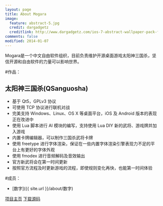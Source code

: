 ```yaml
---
layout: page
title: About Mogara
image:
  feature: abstract-5.jpg
  credit: dargadgetz
  creditlink: http://www.dargadgetz.com/ios-7-abstract-wallpaper-pack-for-iphone-5-and-ipod-touch-retina/
comments: false
modified: 2014-01-07
---
```


Mogara是一个中文自由软件组织，目前负责维护开源桌面游戏太阳神三国杀，坚信开源和自由软件的力量可以影响世界。

#作品：

## 太阳神三国杀(QSanguosha)

* 基于 Qt5，GPLv3 协议
* 可使用 TCP 协议进行联机对战
* 完美支持 Windows、Linux、OS X 等桌面平台，iOS 及 Android 版本的表现正在改进中
* 使用 Lua 脚本进行 AI 模块的编写，支持使用 Lua DIY 新的武将、游戏牌并加入游戏
* 内置卡牌编辑器，可以制作三国杀武将卡牌
* 使用 freetype 进行字体渲染，保证在一些内置字体渲染引擎表现力不足的平台上有更好的字体外观
* 使用 fmodex 进行音频解码及音效输出
* 官方新武将会在第一时间更新
* 按照官方流程及时更新游戏的流程，即使规则变化再快，也能第一时间体验

#成员：

* [数字]({{ site.url }}/about/数字)

<div markdown="0"><a href="https://github.com/MogaraOrg/QSanguosha/tree/dev" class="btn btn-info">项目主页</a> <a href="https://github.com/MogaraOrg/QSanguosha/archive/master.zip" class="btn btn-success">下载源码</a></div>
